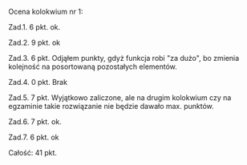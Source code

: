 Ocena kolokwium nr 1:

Zad.1. 6 pkt. ok.

Zad.2. 9 pkt. ok

Zad.3. 6 pkt. Odjąłem punkty, gdyż funkcja robi "za dużo", bo zmienia kolejność na posortowaną pozostałych elementów.

Zad.4. 0 pkt. Brak

Zad.5. 7 pkt. Wyjątkowo zaliczone, ale na drugim kolokwium czy na egzaminie takie rozwiązanie nie będzie dawało max. punktów.

Zad.6. 7 pkt. ok.

Zad.7. 6 pkt. ok

Całość: 41 pkt.
